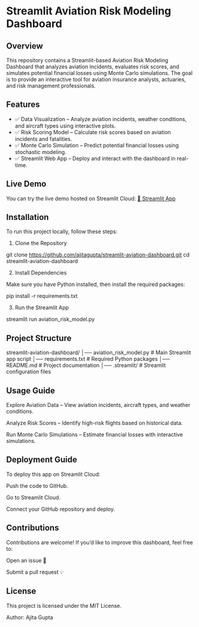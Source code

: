 # Streamlit Aviation Risk Modeling Dashboard

## Overview

This repository contains a Streamlit-based Aviation Risk Modeling Dashboard that analyzes aviation incidents, evaluates risk scores, and simulates potential financial losses using Monte Carlo simulations. The goal is to provide an interactive tool for aviation insurance analysts, actuaries, and risk management professionals.

## Features

- ✅ Data Visualization – Analyze aviation incidents, weather conditions, and aircraft types using interactive plots.
- ✅ Risk Scoring Model – Calculate risk scores based on aviation incidents and fatalities.
- ✅ Monte Carlo Simulation – Predict potential financial losses using stochastic modeling.
- ✅ Streamlit Web App – Deploy and interact with the dashboard in real-time.

## Live Demo

You can try the live demo hosted on Streamlit Cloud: [🔗 Streamlit App](https://app-aviation-dashboard.streamlit.app/)

## Installation

To run this project locally, follow these steps:

1. Clone the Repository

git clone https://github.com/ajitagupta/streamlit-aviation-dashboard.git
cd streamlit-aviation-dashboard

2. Install Dependencies

Make sure you have Python installed, then install the required packages:

pip install -r requirements.txt

3. Run the Streamlit App

streamlit run aviation_risk_model.py

## Project Structure

streamlit-aviation-dashboard/
│── aviation_risk_model.py    # Main Streamlit app script
│── requirements.txt          # Required Python packages
│── README.md                 # Project documentation
│── .streamlit/               # Streamlit configuration files

## Usage Guide

Explore Aviation Data – View aviation incidents, aircraft types, and weather conditions.

Analyze Risk Scores – Identify high-risk flights based on historical data.

Run Monte Carlo Simulations – Estimate financial losses with interactive simulations.

## Deployment Guide

To deploy this app on Streamlit Cloud:

Push the code to GitHub.

Go to Streamlit Cloud.

Connect your GitHub repository and deploy.

## Contributions

Contributions are welcome! If you’d like to improve this dashboard, feel free to:

Open an issue 🚀

Submit a pull request 💡

## License

This project is licensed under the MIT License.

Author: Ajita Gupta
